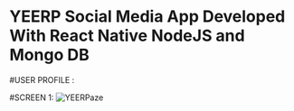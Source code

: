 
# YEERP Social Media App Developed With React Native NodeJS and Mongo DB


#USER PROFILE :

  #SCREEN 1:
  ![YEERPaze](https://user-images.githubusercontent.com/52293289/114254224-00aeab00-99a6-11eb-9a97-71dc40866077.png)


